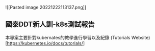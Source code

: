 ![[Pasted image 20221222113137.png]]
## 國泰DDT新人訓-k8s測試報告
本專案主要針對kubernates的教學進行學習以及紀錄
(Tutorials Website)[https://kubernetes.io/docs/tutorials/] 

